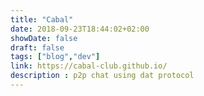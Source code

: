 ```yaml
---
title: "Cabal"
date: 2018-09-23T18:44:02+02:00
showDate: false
draft: false
tags: ["blog","dev"]
link: https://cabal-club.github.io/
description : p2p chat using dat protocol 
---
```

